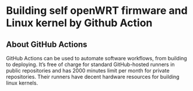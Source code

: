 # Building self openWRT firmware and Linux kernel by Github Action

## About GitHub Actions
GitHub Actions can be used to automate software workflows, from building to deploying. It’s free of charge for standard GitHub-hosted runners in public repositories and has 2000 minutes limit per month for private repositories. Their runners have decent hardware resources for building linux kernels.
           
           

